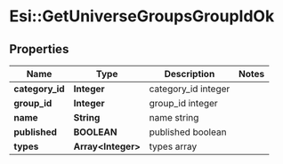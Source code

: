 # Esi::GetUniverseGroupsGroupIdOk

## Properties
Name | Type | Description | Notes
------------ | ------------- | ------------- | -------------
**category_id** | **Integer** | category_id integer | 
**group_id** | **Integer** | group_id integer | 
**name** | **String** | name string | 
**published** | **BOOLEAN** | published boolean | 
**types** | **Array&lt;Integer&gt;** | types array | 



